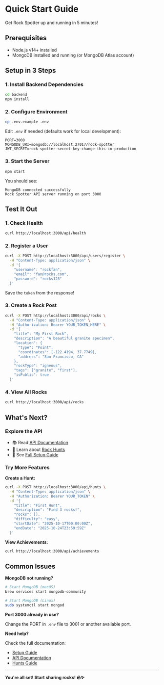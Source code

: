 # Quick Start Guide

Get Rock Spotter up and running in 5 minutes!

## Prerequisites

- Node.js v14+ installed
- MongoDB installed and running (or MongoDB Atlas account)

## Setup in 3 Steps

### 1. Install Backend Dependencies

```bash
cd backend
npm install
```

### 2. Configure Environment

```bash
cp .env.example .env
```

Edit `.env` if needed (defaults work for local development):
```env
PORT=3000
MONGODB_URI=mongodb://localhost:27017/rock-spotter
JWT_SECRET=rock-spotter-secret-key-change-this-in-production
```

### 3. Start the Server

```bash
npm start
```

You should see:
```
MongoDB connected successfully
Rock Spotter API server running on port 3000
```

## Test It Out

### 1. Check Health
```bash
curl http://localhost:3000/api/health
```

### 2. Register a User
```bash
curl -X POST http://localhost:3000/api/users/register \
  -H "Content-Type: application/json" \
  -d '{
    "username": "rockfan",
    "email": "fan@rocks.com",
    "password": "rocks123"
  }'
```

Save the `token` from the response!

### 3. Create a Rock Post
```bash
curl -X POST http://localhost:3000/api/rocks \
  -H "Content-Type: application/json" \
  -H "Authorization: Bearer YOUR_TOKEN_HERE" \
  -d '{
    "title": "My First Rock",
    "description": "A beautiful granite specimen",
    "location": {
      "type": "Point",
      "coordinates": [-122.4194, 37.7749],
      "address": "San Francisco, CA"
    },
    "rockType": "igneous",
    "tags": ["granite", "first"],
    "isPublic": true
  }'
```

### 4. View All Rocks
```bash
curl http://localhost:3000/api/rocks
```

## What's Next?

### Explore the API
- 📚 Read [API Documentation](docs/API.md)
- 🏃 Learn about [Rock Hunts](docs/HUNTS.md)
- 🔧 See [Full Setup Guide](docs/SETUP.md)

### Try More Features

**Create a Hunt:**
```bash
curl -X POST http://localhost:3000/api/hunts \
  -H "Content-Type: application/json" \
  -H "Authorization: Bearer YOUR_TOKEN" \
  -d '{
    "title": "First Hunt",
    "description": "Find 3 rocks!",
    "rocks": [],
    "difficulty": "easy",
    "startDate": "2025-10-17T00:00:00Z",
    "endDate": "2025-10-24T23:59:59Z"
  }'
```

**View Achievements:**
```bash
curl http://localhost:3000/api/achievements
```

## Common Issues

**MongoDB not running?**
```bash
# Start MongoDB (macOS)
brew services start mongodb-community

# Start MongoDB (Linux)
sudo systemctl start mongod
```

**Port 3000 already in use?**

Change the PORT in `.env` file to 3001 or another available port.

**Need help?**

Check the full documentation:
- [Setup Guide](docs/SETUP.md)
- [API Documentation](docs/API.md)
- [Hunts Guide](docs/HUNTS.md)

---

**You're all set! Start sharing rocks! 🪨✨**

